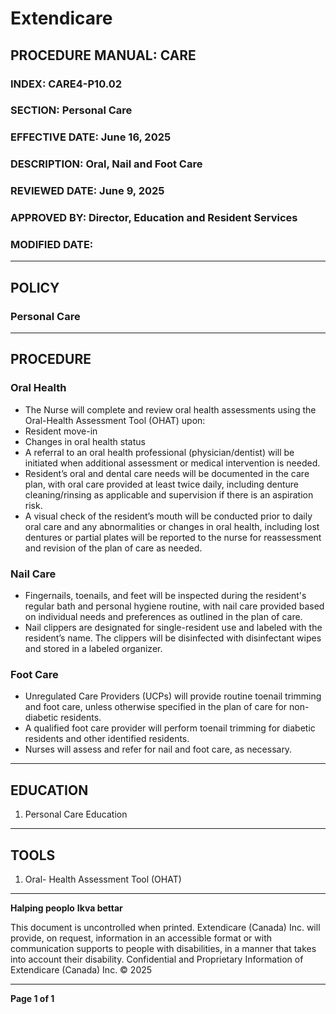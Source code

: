 # Extendicare

## PROCEDURE MANUAL: CARE
### INDEX: CARE4-P10.02
### SECTION: Personal Care
### EFFECTIVE DATE: June 16, 2025
### DESCRIPTION: Oral, Nail and Foot Care
### REVIEWED DATE: June 9, 2025
### APPROVED BY: Director, Education and Resident Services
### MODIFIED DATE:

----

## POLICY
### Personal Care

----

## PROCEDURE

### Oral Health
- The Nurse will complete and review oral health assessments using the Oral-Health Assessment Tool (OHAT) upon:
- Resident move-in
- Changes in oral health status
- A referral to an oral health professional (physician/dentist) will be initiated when additional assessment or medical intervention is needed.
- Resident’s oral and dental care needs will be documented in the care plan, with oral care provided at least twice daily, including denture cleaning/rinsing as applicable and supervision if there is an aspiration risk.
- A visual check of the resident’s mouth will be conducted prior to daily oral care and any abnormalities or changes in oral health, including lost dentures or partial plates will be reported to the nurse for reassessment and revision of the plan of care as needed.

### Nail Care
- Fingernails, toenails, and feet will be inspected during the resident's regular bath and personal hygiene routine, with nail care provided based on individual needs and preferences as outlined in the plan of care.
- Nail clippers are designated for single-resident use and labeled with the resident’s name. The clippers will be disinfected with disinfectant wipes and stored in a labeled organizer.

### Foot Care
- Unregulated Care Providers (UCPs) will provide routine toenail trimming and foot care, unless otherwise specified in the plan of care for non-diabetic residents.
- A qualified foot care provider will perform toenail trimming for diabetic residents and other identified residents.
- Nurses will assess and refer for nail and foot care, as necessary.

----

## EDUCATION
1. Personal Care Education

----

## TOOLS
1. Oral- Health Assessment Tool (OHAT)

----

**Halping peoplo**
**Ikva bettar**

This document is uncontrolled when printed.
Extendicare (Canada) Inc. will provide, on request, information in an accessible format or with communication supports to people with disabilities, in a manner that takes into account their disability. Confidential and Proprietary Information of Extendicare (Canada) Inc. © 2025

----

**Page 1 of 1**